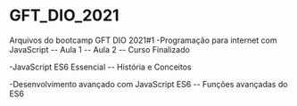 # GFT_DIO_2021
Arquivos do bootcamp GFT DIO 2021#1
-Programação para internet com JavaScript
-- Aula 1
-- Aula 2
-- Curso Finalizado

-JavaScript ES6 Essencial
-- História e Conceitos


-Desenvolvimento avançado com JavaScript ES6
-- Funções avançadas do ES6
